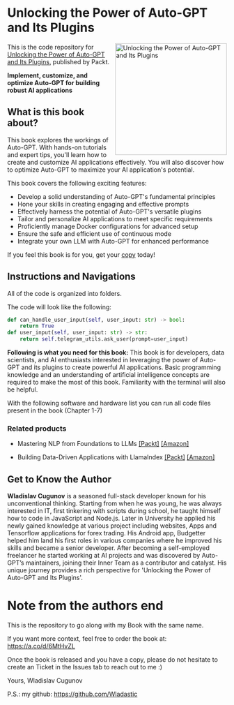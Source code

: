 # Unlocking the Power of Auto-GPT and Its Plugins

<a href="https://www.packtpub.com/en-us/product/unlocking-the-power-of-auto-gpt-and-its-plugins-9781805128281"><img src="https://m.media-amazon.com/images/I/71jz14nnb8L._SL1500_.jpg" alt="Unlocking the Power of Auto-GPT and Its Plugins" height="256px" align="right"></a>

This is the code repository for [Unlocking the Power of Auto-GPT and Its Plugins](https://www.packtpub.com/en-us/product/unlocking-the-power-of-auto-gpt-and-its-plugins-9781805128281), published by Packt.

**Implement, customize, and optimize Auto-GPT for building robust AI applications**

## What is this book about?

This book explores the workings of Auto-GPT. With hands-on tutorials and expert tips, you'll learn how to create and customize AI applications effectively. You will also discover how to optimize Auto-GPT to maximize your AI application's potential.

This book covers the following exciting features: 
* Develop a solid understanding of Auto-GPT's fundamental principles
* Hone your skills in creating engaging and effective prompts
* Effectively harness the potential of Auto-GPT's versatile plugins
* Tailor and personalize AI applications to meet specific requirements
* Proficiently manage Docker configurations for advanced setup
* Ensure the safe and efficient use of continuous mode
* Integrate your own LLM with Auto-GPT for enhanced performance

If you feel this book is for you, get your [copy](https://www.amazon.com/Unlocking-Power-Auto-GPT-Plugins-Comprehensive/dp/1805128280/ref=tmm_pap_swatch_0?_encoding=UTF8&sr=8-1) today!


## Instructions and Navigations
All of the code is organized into folders.

The code will look like the following:
```python
def can_handle_user_input(self, user_input: str) -> bool:
    return True
def user_input(self, user_input: str) -> str:
    return self.telegram_utils.ask_user(prompt=user_input)
```

**Following is what you need for this book:**
This book is for developers, data scientists, and AI enthusiasts interested in leveraging the power of Auto-GPT and its plugins to create powerful AI applications. Basic programming knowledge and an understanding of artificial intelligence concepts are required to make the most of this book. Familiarity with the terminal will also be helpful.

With the following software and hardware list you can run all code files present in the book (Chapter 1-7)


### Related products <Other books you may enjoy>  
* Mastering NLP from Foundations to LLMs  [[Packt]](https://www.packtpub.com/en-us/product/mastering-nlp-from-foundations-to-llms-9781804619186?type=print) [[Amazon]](https://www.amazon.com/Mastering-NLP-Foundations-LLMs-Techniques/dp/1804619183/ref=sr_1_1?sr=8-1)

* Building Data-Driven Applications with LlamaIndex [[Packt]](https://www.packtpub.com/en-us/product/building-data-driven-applications-with-llamaindex-9781835089507) [[Amazon]](https://www.amazon.com/Building-Data-Driven-Applications-LlamaIndex-retrieval-augmented/dp/183508950X/ref=sr_1_1?sr=8-1)
  
## Get to Know the Author
**Wladislav Cugunov** is a seasoned full-stack developer known for his unconventional thinking.
Starting from when he was young, he was always interested in IT, first tinkering with scripts during school, he taught himself how to code in JavaScript and Node.js. Later in University he applied his newly gained knowledge at various project including websites, Apps and Tensorflow applications for forex trading. His Android app, Budgetter helped him land his first roles in various companies where he improved his skills and became a senior developer. After becoming a self-employed freelancer he started working at AI projects and was discovered by Auto-GPT’s maintainers, joining their Inner Team as a contributor and catalyst. His unique journey provides a rich perspective for 'Unlocking the Power of Auto-GPT and Its Plugins'.

# Note from the authors end
This is the repository to go along with my Book with the same name.

If you want more context, feel free to order the book at:
https://a.co/d/6MtHvZL

Once the book is released and you have a copy, please do not hesitate to create an Ticket in the Issues tab to reach out to me :)

Yours, Wladislav Cugunov

P.S.: my github: https://github.com/Wladastic
